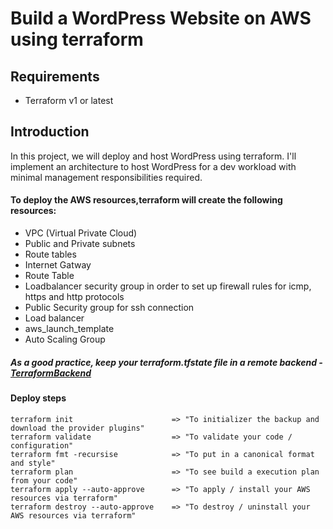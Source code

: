 # Build a WordPress Website on AWS using terraform
## Requirements
* Terraform v1 or latest

## Introduction
In this project, we will deploy and host WordPress using terraform.
I'll  implement an architecture to host WordPress for a dev workload with minimal management responsibilities required. 

#### To deploy the AWS resources,terraform will create the following resources:
* VPC (Virtual Private Cloud)
* Public and Private subnets
* Route tables
* Internet Gatway
* Route Table
* Loadbalancer security group in order to set up firewall rules for icmp, https and http protocols
* Public Security group for ssh connection
* Load balancer
* aws_launch_template
* Auto Scaling Group

##### As a good practice, keep your terraform.tfstate file in a remote backend - [TerraformBackend](https://www.terraform.io/language/settings/backends)

#### Deploy steps
```
terraform init                      => "To initializer the backup and download the provider plugins"
terraform validate                  => "To validate your code / configuration"
terraform fmt -recursise            => "To put in a canonical format and style"
terraform plan                      => "To see build a execution plan from your code"
terraform apply --auto-approve      => "To apply / install your AWS resources via terraform"
terraform destroy --auto-approve    => "To destroy / uninstall your AWS resources via terraform"
```
